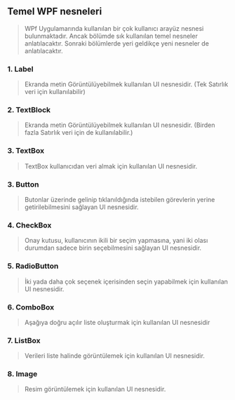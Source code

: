 ## Temel WPF nesneleri ##
> WPf Uygulamarında kullanılan bir çok kullanıcı arayüz nesnesi bulunmaktadır. Ancak bölümde sık kullanılan temel nesneler anlatılacaktır. Sonraki bölümlerde yeri geldikçe yeni nesneler de anlatılacaktır.
### 1. Label  ### 
> Ekranda metin Görüntülüyebilmek kullanılan UI nesnesidir. (Tek Satırlık veri için kullanılabilir)
### 2. TextBlock  ### 
> Ekranda metin Görüntülüyebilmek kullanılan UI nesnesidir. (Birden fazla Satırlık veri için de kullanılabilir.)
### 3. TextBox  ### 
> TextBox kullanıcıdan veri almak için kullanılan UI nesnesidir.
### 3. Button  ### 
> Butonlar üzerinde gelinip tıklanıldığında istebilen görevlerin yerine getirilebilmesini sağlayan UI nesnesidir.
### 4. CheckBox  ### 
> Onay kutusu, kullanıcının ikili bir seçim yapmasına, yani iki olası durumdan sadece birin seçebilmesini sağlayan UI nesnesidir.
### 5. RadioButton  ### 
> İki yada daha çok seçenek içerisinden seçin yapabilmek için kullanılan UI nesnesidir.
### 6. ComboBox  ### 
> Aşağıya doğru açılır liste oluşturmak için kullanılan UI nesnesidir
### 7. ListBox  ### 
> Verileri liste halinde görüntülemek için kullanılan UI nesnesidir.
### 8. Image  ### 
> Resim görüntülemek için kullanılan UI nesnesidir.
